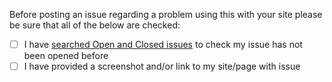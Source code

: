 Before posting an issue regarding a problem using this with your site please be sure that all of the below are checked:

- [ ] I have [searched Open and Closed issues](https://github.com/coliff/popover-css-inspector/issues?utf8=%E2%9C%93&q=is%3Aissue+) to check my issue has not been opened before
- [ ] I have provided a screenshot and/or link to my site/page with issue
